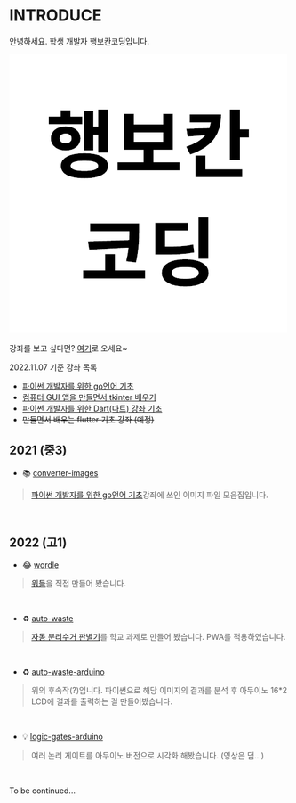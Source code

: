 # INTRODUCE

안녕하세요. 학생 개발자 행보칸코딩입니다.

![alt 로고](/logo.png)

강좌를 보고 싶다면? [여기](https://edu.goorm.io/teacher/854/%ED%96%89%EB%B3%B4%EC%B9%B8%EC%BD%94%EB%94%A9/lecture)로 오세요~

2022.11.07 기준 강좌 목록
* [파이썬 개발자를 위한 go언어 기초](https://edu.goorm.io/lecture/25552/%ED%8C%8C%EC%9D%B4%EC%8D%AC-%EA%B0%9C%EB%B0%9C%EC%9E%90%EB%A5%BC-%EC%9C%84%ED%95%9C-go%EC%96%B8%EC%96%B4-%EA%B8%B0%EC%B4%88 "")
* [컴퓨터 GUI 앱을 만들면서 tkinter 배우기](https://edu.goorm.io/learn/lecture/28428/%25EC%25BB%25B4%25ED%2593%25A8%25ED%2584%25B0-gui-%25EC%2595%25B1%25EC%259D%2584-%25EB%25A7%258C%25EB%2593%25A4%25EB%25A9%25B4%25EC%2584%259C-tkinter-%25EB%25B0%25B0%25EC%259A%25B0%25EA%25B8%25B0 "")
* [파이썬 개발자를 위한 Dart(다트) 강좌 기초](https://edu.goorm.io/learn/lecture/32381/%25ED%258C%258C%25EC%259D%25B4%25EC%258D%25AC-%25EA%25B0%259C%25EB%25B0%259C%25EC%259E%2590%25EB%25A5%25BC-%25EC%259C%2584%25ED%2595%259C-dart-%25EB%258B%25A4%25ED%258A%25B8-%25EA%25B0%2595%25EC%25A2%258C-%25EA%25B8%25B0%25EC%25B4%2588 "")
* ~~만들면서 배우는 flutter 기초 강좌 (예정)~~

## 2021 (중3)

* 📚 [converter-images](https://github.com/hangbokancoding/converter-images "")
> [파이썬 개발자를 위한 go언어 기초](https://edu.goorm.io/lecture/25552/%ED%8C%8C%EC%9D%B4%EC%8D%AC-%EA%B0%9C%EB%B0%9C%EC%9E%90%EB%A5%BC-%EC%9C%84%ED%95%9C-go%EC%96%B8%EC%96%B4-%EA%B8%B0%EC%B4%88 "")강좌에 쓰인 이미지 파일 모음집입니다.

<br>

## 2022 (고1)

* 😂 [wordle](https://github.com/hangbokancoding/wordle "")
> [워들](https://hangbokancoding.github.io/wordle/ "")을 직접 만들어 봤습니다.

<br>

* ♻️ [auto-waste](https://github.com/hangbokancoding/auto-waste "")
> [자동 분리수거 판별기](https://auto-waste.netlify.app/ "")를 학교 과제로 만들어 봤습니다. PWA를 적용하였습니다.

<br>

* ♻️ [auto-waste-arduino](https://github.com/hangbokancoding/auto-waste-arduino "")
> 위의 후속작(?)입니다. 파이썬으로 해당 이미지의 결과를 분석 후 아두이노 16*2 LCD에 결과를 출력하는 걸 만들어봤습니다.

<br>

* 💡 [logic-gates-arduino](https://github.com/hangbokancoding/logic-gates-arduino "")
> 여러 논리 게이트를 아두이노 버전으로 시각화 해봤습니다. (영상은 덤...)

<br>

To be continued...

